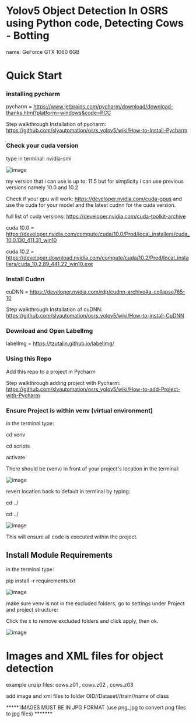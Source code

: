 # Yolov5 Object Detection In OSRS using Python code, Detecting Cows - Botting

name: GeForce GTX 1060 6GB

# Quick Start

### installing pycharm


pycharm = https://www.jetbrains.com/pycharm/download/download-thanks.html?platform=windows&code=PCC

Step walkthrough Installation of pycharm: https://github.com/slyautomation/osrs_yolov5/wiki/How-to-Install-Pycharm

### Check your cuda version

type in terminal: nvidia-smi

![image](https://user-images.githubusercontent.com/81003470/147712277-5b1fae1d-33b2-4ff0-a4de-19ef762e1b14.png)

my version that i can use is up to: 11.5 but for simplicity i can use previous versions namely 10.0 and 10.2

Check if your gpu will work: https://developer.nvidia.com/cuda-gpus and use the cuda for your model and the latest cudnn for the cuda version.

full list of cuda versions: https://developer.nvidia.com/cuda-toolkit-archive

cuda 10.0 = https://developer.nvidia.com/compute/cuda/10.0/Prod/local_installers/cuda_10.0.130_411.31_win10

cuda 10.2 = https://developer.download.nvidia.com/compute/cuda/10.2/Prod/local_installers/cuda_10.2.89_441.22_win10.exe

### Install Cudnn

cuDNN = https://developer.nvidia.com/rdp/cudnn-archive#a-collapse765-10

Step walkthrough Installation of cuDNN: https://github.com/slyautomation/osrs_yolov5/wiki/How-to-install-CuDNN

### Download and Open LabelImg

labelImg = https://tzutalin.github.io/labelImg/


### Using this Repo

Add this repo to a project in Pycharm

Step walkthrough adding project with Pycharm: https://github.com/slyautomation/osrs_yolov5/wiki/How-to-add-Project-with-Pycharm

### Ensure Project is within venv (virtual environment)
in the terminal type:

cd venv

cd scripts

activate

There should be (venv) in front of your project's location in the terminal:

![image](https://user-images.githubusercontent.com/81003470/147746002-21504567-4224-4d44-9b96-b0334574c4a9.png)

revert location back to default in terminal by typing:

cd ../

cd ../

![image](https://user-images.githubusercontent.com/81003470/147746232-882fdb98-850b-4b88-b2ac-685aa9cc33b7.png)

This will ensure all code is executed within the project.

## Install Module Requirements

in the terminal type:

pip install -r requirements.txt

![image](https://user-images.githubusercontent.com/81003470/147746531-aa622ccb-d6a0-4310-85b7-4775f8b0732a.png)

make sure venv is not in the excluded folders, go to settings under Project and project structure:

Click the x to remove excluded folders and click apply, then ok.

![image](https://user-images.githubusercontent.com/81003470/147747758-080079f4-7060-46c2-9d1b-d04aeaf27b87.png)

# Images and XML files for object detection
example unzip files: cows.z01 , cows.z02 , cows.z03

add image and xml files to folder OID//Dataset//train//name of class

***** IMAGES MUST BE IN JPG FORMAT (use png_jpg to convert png files to jpg files) *******
